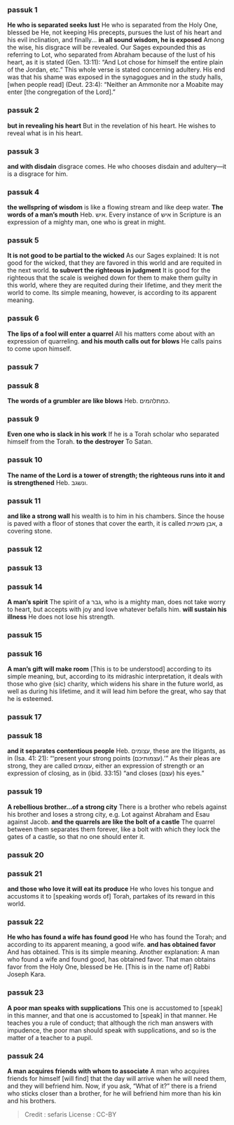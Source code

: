 
### passuk 1
<b>He who is separated seeks lust</b> He who is separated from the Holy One, blessed be He, not keeping His precepts, pursues the lust of his heart and his evil inclination, and finally... <b>in all sound wisdom, he is exposed</b> Among the wise, his disgrace will be revealed. Our Sages expounded this as referring to Lot, who separated from Abraham because of the lust of his heart, as it is stated (Gen. 13:11): “And Lot chose for himself the entire plain of the Jordan, etc.” This whole verse is stated concerning adultery. His end was that his shame was exposed in the synagogues and in the study halls, [when people read] (Deut. 23:4): “Neither an Ammonite nor a Moabite may enter [the congregation of the Lord].”

### passuk 2
<b>but in revealing his heart</b> But in the revelation of his heart. He wishes to reveal what is in his heart.

### passuk 3
<b>and with disdain</b> disgrace comes. He who chooses disdain and adultery—it is a disgrace for him.

### passuk 4
<b>the wellspring of wisdom</b> is like a flowing stream and like deep water.
<b>The words of a man’s mouth</b> Heb. איש. Every instance of איש in Scripture is an expression of a mighty man, one who is great in might.

### passuk 5
<b>It is not good to be partial to the wicked</b> As our Sages explained: It is not good for the wicked, that they are favored in this world and are requited in the next world.
<b>to subvert the righteous in judgment</b> It is good for the righteous that the scale is weighed down for them to make them guilty in this world, where they are requited during their lifetime, and they merit the world to come. Its simple meaning, however, is according to its apparent meaning.

### passuk 6
<b>The lips of a fool will enter a quarrel</b> All his matters come about with an expression of quarreling.
<b>and his mouth calls out for blows</b> He calls pains to come upon himself.

### passuk 7

### passuk 8
<b>The words of a grumbler are like blows</b> Heb. כמתלהמים.

### passuk 9
<b>Even one who is slack in his work</b> If he is a Torah scholar who separated himself from the Torah.
<b>to the destroyer</b> To Satan.

### passuk 10
<b>The name of the Lord is a tower of strength; the righteous runs into it and is strengthened</b> Heb. ונשגב.

### passuk 11
<b>and like a strong wall</b> his wealth is to him in his chambers. Since the house is paved with a floor of stones that cover the earth, it is called אבן משכית, a covering stone.

### passuk 12

### passuk 13

### passuk 14
<b>A man’s spirit</b> The spirit of a גבר, who is a mighty man, does not take worry to heart, but accepts with joy and love whatever befalls him.
<b>will sustain his illness</b> He does not lose his strength.

### passuk 15

### passuk 16
<b>A man’s gift will make room</b> [This is to be understood] according to its simple meaning, but, according to its midrashic interpretation, it deals with those who give (sic) charity, which widens his share in the future world, as well as during his lifetime, and it will lead him before the great, who say that he is esteemed.

### passuk 17

### passuk 18
<b>and it separates contentious people</b> Heb. עצומים, these are the litigants, as in (Isa. 41: 21): “‘present your strong points (עצמותיכם).’” As their pleas are strong, they are called עצומים, either an expression of strength or an expression of closing, as in (ibid. 33:15) “and closes (עצם) his eyes.”

### passuk 19
<b>A rebellious brother...of a strong city</b> There is a brother who rebels against his brother and loses a strong city, e.g. Lot against Abraham and Esau against Jacob.
<b>and the quarrels are like the bolt of a castle</b> The quarrel between them separates them forever, like a bolt with which they lock the gates of a castle, so that no one should enter it.

### passuk 20

### passuk 21
<b>and those who love it will eat its produce</b> He who loves his tongue and accustoms it to [speaking words of] Torah, partakes of its reward in this world.

### passuk 22
<b>He who has found a wife has found good</b> He who has found the Torah; and according to its apparent meaning, a good wife.
<b>and has obtained favor</b> And has obtained. This is its simple meaning. Another explanation: A man who found a wife and found good, has obtained favor. That man obtains favor from the Holy One, blessed be He. [This is in the name of] Rabbi Joseph Kara.

### passuk 23
<b>A poor man speaks with supplications</b> This one is accustomed to [speak] in this manner, and that one is accustomed to [speak] in that manner. He teaches you a rule of conduct; that although the rich man answers with impudence, the poor man should speak with supplications, and so is the matter of a teacher to a pupil.

### passuk 24
<b>A man acquires friends with whom to associate</b> A man who acquires friends for himself [will find] that the day will arrive when he will need them, and they will befriend him. Now, if you ask, “What of it?” there is a friend who sticks closer than a brother, for he will befriend him more than his kin and his brothers.

>Credit : sefaris
>License : CC-BY